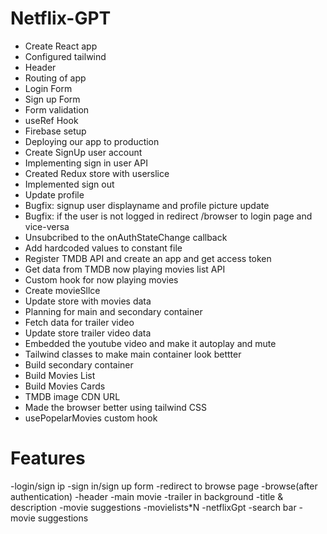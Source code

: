 # Netflix-GPT

- Create React app
- Configured tailwind
- Header
- Routing of app
- Login Form
- Sign up Form
- Form validation
- useRef Hook
- Firebase setup
- Deploying our app to production
- Create SignUp user account
- Implementing sign in user API
- Created Redux store with userslice
- Implemented sign out
- Update profile
- Bugfix: signup user displayname and profile picture update
- Bugfix: if the user is not logged in redirect /browser to login page and vice-versa
- Unsubcribed to the onAuthStateChange callback 
- Add hardcoded values to constant file
- Register TMDB API and create an app and get access token
- Get data from TMDB now playing movies list API
- Custom hook for now playing movies 
- Create movieSllce
- Update store with movies data
- Planning for main and secondary container
- Fetch data for trailer video
- Update store trailer video data
- Embedded the youtube video and make it autoplay and mute
- Tailwind classes to make main container look bettter
- Build secondary container
- Build Movies List
- Build Movies Cards
- TMDB image CDN URL
- Made the browser better using tailwind CSS
- usePopelarMovies custom hook
# Features
-login/sign ip
    -sign in/sign up form
    -redirect to browse page
-browse(after authentication)
    -header
    -main movie
        -trailer in background
        -title & description
        -movie suggestions
            -movielists*N
-netflixGpt
    -search bar
    -movie suggestions                